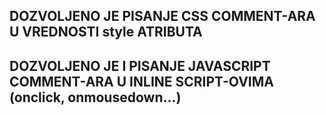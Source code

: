 ## DOZVOLJENO JE PISANJE CSS COMMENT-ARA U VREDNOSTI style ATRIBUTA

## DOZVOLJENO JE I PISANJE JAVASCRIPT COMMENT-ARA U INLINE SCRIPT-OVIMA (onclick, onmousedown...)
